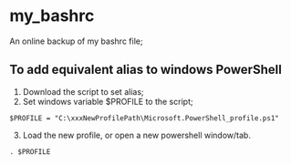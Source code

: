 # my_bashrc
An online backup of my bashrc file;
## To add equivalent alias to windows PowerShell
1. Download the script to set alias;
2. Set windows variable $PROFILE to the script;
```shell
$PROFILE = "C:\xxxNewProfilePath\Microsoft.PowerShell_profile.ps1"
```	
3. Load the new profile, or open a new powershell window/tab.
```shell
. $PROFILE
```